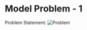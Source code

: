 # Model Problem - 1

Problem Statement:
![Problem](https://user-images.githubusercontent.com/68963724/103413162-5bae5600-4b9e-11eb-94ff-fa898ef234cf.png)
